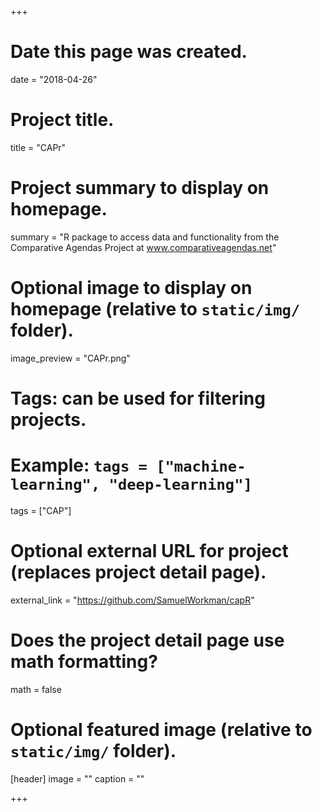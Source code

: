 +++
# Date this page was created.
date = "2018-04-26"

# Project title.
title = "CAPr"

# Project summary to display on homepage.
summary = "R package to access data and functionality from the Comparative Agendas Project at www.comparativeagendas.net"

# Optional image to display on homepage (relative to `static/img/` folder).
image_preview = "CAPr.png"

# Tags: can be used for filtering projects.
# Example: `tags = ["machine-learning", "deep-learning"]`
tags = ["CAP"]

# Optional external URL for project (replaces project detail page).
external_link = "https://github.com/SamuelWorkman/capR"

# Does the project detail page use math formatting?
math = false

# Optional featured image (relative to `static/img/` folder).
[header]
image = ""
caption = ""

+++